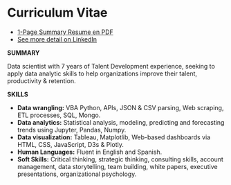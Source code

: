 # Curriculum Vitae

- [1-Page Summary Resume en PDF](https://github.com/kennethcandersen/Curriculum-Vitae/blob/main/Kenneth-Andersen-Resume-HR-Data-Scientist-July-2021-1page.pdf)
- [See more detail on LinkedIn](https://www.linkedin.com/in/kennethcandersen/)

**SUMMARY**

Data scientist with 7 years of Talent Development experience, seeking to apply data analytic skills to help organizations improve their talent, productivity & retention. 

**SKILLS**

- **Data wrangling:** VBA Python, APIs, JSON & CSV parsing, Web scraping, ETL processes, SQL, Mongo.
- **Data analytics:** Statistical analysis, modeling, predicting and forecasting trends using Jupyter, Pandas, Numpy.
- **Data visualization:** Tableau, Matplotlib, Web-based dashboards via HTML, CSS, JavaScript, D3s & Plotly.
- **Human Languages:** Fluent in English and Spanish.  
- **Soft Skills:** Critical thinking, strategic thinking, consulting skills, account management, data storytelling, team building, white papers, executive presentations, organizational psychology.

